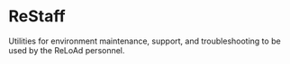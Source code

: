 # ReStaff
Utilities for environment maintenance, support, and troubleshooting to be used by the ReLoAd personnel.
